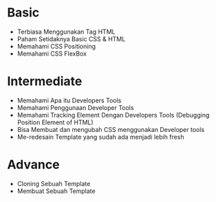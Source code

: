 # Basic

- Terbiasa Menggunakan Tag HTML
- Paham Setidaknya Basic CSS & HTML
- Memahami CSS Positioning
- Memahami CSS FlexBox

# Intermediate

- Memahami Apa itu Developers Tools
- Memahami Penggunaan Developer Tools
- Memahami Tracking Element Dengan Developers Tools (Debugging Position Element of HTML)
- Bisa Membuat dan mengubah CSS menggunakan Developer tools
- Me-redesain Template yang sudah ada menjadi lebih fresh

# Advance

- Cloning Sebuah Template
- Membuat Sebuah Template
